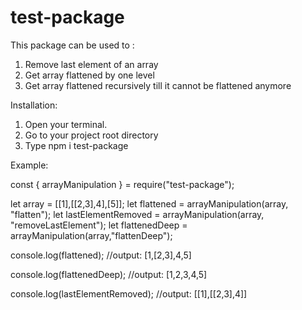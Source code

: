 # test-package

This package can be used to :

1. Remove last element of an array
2. Get array flattened by one level
3. Get array flattened recursively till it cannot be flattened anymore

Installation:

1. Open your terminal.
2. Go to your project root directory
3. Type npm i test-package

Example:

const { arrayManipulation } = require("test-package");

let array = [[1],[[2,3],4],[5]];
let flattened = arrayManipulation(array, "flatten");
let lastElementRemoved = arrayManipulation(array, "removeLastElement");
let flattenedDeep = arrayManipulation(array,"flattenDeep");

console.log(flattened);
//output: [1,[2,3],4,5]

console.log(flattenedDeep);
//output: [1,2,3,4,5]

console.log(lastElementRemoved);
//output: [[1],[[2,3],4]]
